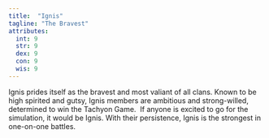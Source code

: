 ```yaml
---
title:  "Ignis"
tagline: "The Bravest"
attributes:
  int: 9
  str: 9
  dex: 9
  con: 9
  wis: 9
---
```


Ignis prides itself as the bravest and most valiant of all clans. Known to be high spirited and gutsy, Ignis members are ambitious and strong-willed, determined to win the Tachyon Game.  If anyone is excited to go for the simulation, it would be Ignis. With their persistence, Ignis is the strongest in one-on-one battles.
